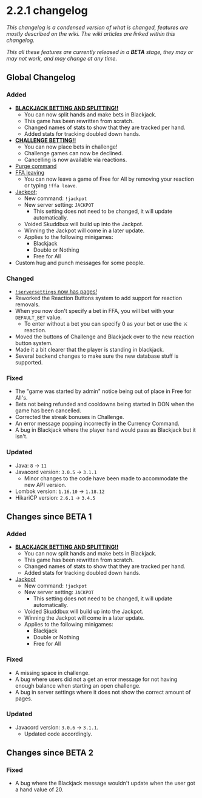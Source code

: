 # 2.2.1 changelog
*This changelog is a condensed version of what is changed, features are mostly described on the wiki. The wiki articles are linked within this changelog.*

*This all these features are currently released in a **BETA** stage, they may or may not work, and may change at any time.*

## Global Changelog
### Added
- [**BLACKJACK BETTING AND SPLITTING!!**](https://wiki.skuddbot.xyz/minigames/blackjack)
  - You can now split hands and make bets in Blackjack.
  - This game has been rewritten from scratch.
  - Changed names of stats to show that they are tracked per hand.
  - Added stats for tracking doubled down hands.
- [**CHALLENGE BETTING!!**](https://wiki.skuddbot.xyz/minigames/challenge#betting-system)
  - You can now place bets in challenge!
  - Challenge games can now be declined.
  - Cancelling is now available via reactions.
- [Purge command](https://wiki.skuddbot.xyz/moderation-tools/purge)
- [FFA leaving](https://wiki.skuddbot.xyz/minigames/free-for-all#leaving-the-game)
  - You can now leave a game of Free for All by removing your reaction or typing `!ffa leave`.
- [Jackpot](https://wiki.skuddbot.xyz/systems/jackpot);
  - New command: `!jackpot`
  - New server setting: `JACKPOT`
    - This setting does not need to be changed, it will update automatically.
  - Voided Skuddbux will build up into the Jackpot.
  - Winning the Jackpot will come in a later update.
  - Applies to the following minigames:
    - Blackjack
    - Double or Nothing
    - Free for All
- Custom hug and punch messages for some people.

### Changed
- [`!serversettings` now has pages!](https://wiki.skuddbot.xyz/features/server-settings#pages)
- Reworked the Reaction Buttons system to add support for reaction removals.
- When you now don't specify a bet in FFA, you will bet with your `DEFAULT_BET` value.
  - To enter without a bet you can specify 0 as your bet or use the :crossed_swords: reaction.
- Moved the buttons of Challenge and Blackjack over to the new reaction button system.
- Made it a bit clearer that the player is standing in blackjack.
- Several backend changes to make sure the new database stuff is supported.

### Fixed
- The "game was started by admin" notice being out of place in Free for All's.
- Bets not being refunded and cooldowns being started in DON when the game has been cancelled.
- Corrected the streak bonuses in Challenge.
- An error message popping incorrectly in the Currency Command.
- A bug in Blackjack where the player hand would pass as Blackjack but it isn't.

### Updated
- Java: `8` -> `11`
- Javacord version: `3.0.5` -> `3.1.1`
  - Minor changes to the code have been made to accommodate the new API version.
- Lombok version: `1.16.10` -> `1.18.12`
- HikariCP version: `2.6.1` -> `3.4.5`

## Changes since BETA 1
### Added
- [**BLACKJACK BETTING AND SPLITTING!!**](https://wiki.skuddbot.xyz/minigames/blackjack)
  - You can now split hands and make bets in Blackjack.
  - This game has been rewritten from scratch.
  - Changed names of stats to show that they are tracked per hand.
  - Added stats for tracking doubled down hands.
- [Jackpot](https://wiki.skuddbot.xyz/systems/jackpot)
  - New command: `!jackpot`
  - New server setting: `JACKPOT`
    - This setting does not need to be changed, it will update automatically.
  - Voided Skuddbux will build up into the Jackpot.
  - Winning the Jackpot will come in a later update.
  - Applies to the following minigames:
    - Blackjack
    - Double or Nothing
    - Free for All

### Fixed
- A missing space in challenge.
- A bug where users did not a get an error message for not having enough balance when starting an open challenge.
- A bug in server settings where it does not show the correct amount of pages.

### Updated
- Javacord version: `3.0.6` -> `3.1.1`.
  - Updated code accordingly.
  
## Changes since BETA 2
### Fixed
- A bug where the Blackjack message wouldn't update when the user got a hand value of 20. 